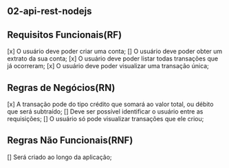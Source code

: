 ## 02-api-rest-nodejs

## Requisitos Funcionais(RF)
[x] O usuário deve poder criar uma conta;
[] O usuário deve poder obter um extrato da sua conta;
[x] O usuário deve poder listar todas transações que já ocorreram;
[x] O usuário deve poder visualizar uma transação única;

## Regras de Negócios(RN)

[x] A transação pode do tipo crédito que somará ao valor total, ou débito que será subtraído;
[] Deve ser possível identificar o usuário entre as requisições;
[] O usuário só pode visualizar transações que ele criou;

## Regras Não Funcionais(RNF)
[] Será criado ao longo da aplicação;